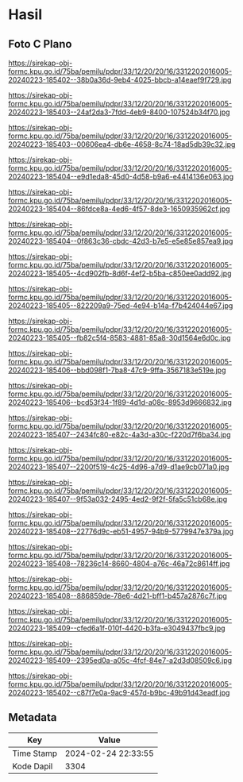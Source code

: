 # Hasil

## Foto C Plano

https://sirekap-obj-formc.kpu.go.id/75ba/pemilu/pdpr/33/12/20/20/16/3312202016005-20240223-185402--38b0a36d-9eb4-4025-bbcb-a14eaef9f729.jpg

https://sirekap-obj-formc.kpu.go.id/75ba/pemilu/pdpr/33/12/20/20/16/3312202016005-20240223-185403--24af2da3-7fdd-4eb9-8400-107524b34f70.jpg

https://sirekap-obj-formc.kpu.go.id/75ba/pemilu/pdpr/33/12/20/20/16/3312202016005-20240223-185403--00606ea4-db6e-4658-8c74-18ad5db39c32.jpg

https://sirekap-obj-formc.kpu.go.id/75ba/pemilu/pdpr/33/12/20/20/16/3312202016005-20240223-185404--e9d1eda8-45d0-4d58-b9a6-e4414136e063.jpg

https://sirekap-obj-formc.kpu.go.id/75ba/pemilu/pdpr/33/12/20/20/16/3312202016005-20240223-185404--86fdce8a-4ed6-4f57-8de3-1650935962cf.jpg

https://sirekap-obj-formc.kpu.go.id/75ba/pemilu/pdpr/33/12/20/20/16/3312202016005-20240223-185404--0f863c36-cbdc-42d3-b7e5-e5e85e857ea9.jpg

https://sirekap-obj-formc.kpu.go.id/75ba/pemilu/pdpr/33/12/20/20/16/3312202016005-20240223-185405--4cd902fb-8d6f-4ef2-b5ba-c850ee0add92.jpg

https://sirekap-obj-formc.kpu.go.id/75ba/pemilu/pdpr/33/12/20/20/16/3312202016005-20240223-185405--822209a9-75ed-4e94-b14a-f7b424044e67.jpg

https://sirekap-obj-formc.kpu.go.id/75ba/pemilu/pdpr/33/12/20/20/16/3312202016005-20240223-185405--fb82c5f4-8583-4881-85a8-30d1564e6d0c.jpg

https://sirekap-obj-formc.kpu.go.id/75ba/pemilu/pdpr/33/12/20/20/16/3312202016005-20240223-185406--bbd098f1-7ba8-47c9-9ffa-3567183e519e.jpg

https://sirekap-obj-formc.kpu.go.id/75ba/pemilu/pdpr/33/12/20/20/16/3312202016005-20240223-185406--bcd53f34-1f89-4d1d-a08c-8953d9666832.jpg

https://sirekap-obj-formc.kpu.go.id/75ba/pemilu/pdpr/33/12/20/20/16/3312202016005-20240223-185407--2434fc80-e82c-4a3d-a30c-f220d7f6ba34.jpg

https://sirekap-obj-formc.kpu.go.id/75ba/pemilu/pdpr/33/12/20/20/16/3312202016005-20240223-185407--2200f519-4c25-4d96-a7d9-d1ae9cb071a0.jpg

https://sirekap-obj-formc.kpu.go.id/75ba/pemilu/pdpr/33/12/20/20/16/3312202016005-20240223-185407--9f53a032-2495-4ed2-9f2f-5fa5c51cb68e.jpg

https://sirekap-obj-formc.kpu.go.id/75ba/pemilu/pdpr/33/12/20/20/16/3312202016005-20240223-185408--22776d9c-eb51-4957-94b9-5779947e379a.jpg

https://sirekap-obj-formc.kpu.go.id/75ba/pemilu/pdpr/33/12/20/20/16/3312202016005-20240223-185408--78236c14-8660-4804-a76c-46a72c8614ff.jpg

https://sirekap-obj-formc.kpu.go.id/75ba/pemilu/pdpr/33/12/20/20/16/3312202016005-20240223-185408--886859de-78e6-4d21-bff1-b457a2876c7f.jpg

https://sirekap-obj-formc.kpu.go.id/75ba/pemilu/pdpr/33/12/20/20/16/3312202016005-20240223-185409--cfed6a1f-010f-4420-b3fa-e3049437fbc9.jpg

https://sirekap-obj-formc.kpu.go.id/75ba/pemilu/pdpr/33/12/20/20/16/3312202016005-20240223-185409--2395ed0a-a05c-4fcf-84e7-a2d3d08509c6.jpg

https://sirekap-obj-formc.kpu.go.id/75ba/pemilu/pdpr/33/12/20/20/16/3312202016005-20240223-185402--c87f7e0a-9ac9-457d-b9bc-49b91d43eadf.jpg


## Metadata

| Key        | Value               |
| ---------- | ------------------- |
| Time Stamp | 2024-02-24 22:33:55 |
| Kode Dapil | 3304                |



